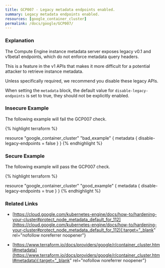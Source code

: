 ```yaml
---
title: GCP007 - Legacy metadata endpoints enabled.
summary: Legacy metadata endpoints enabled. 
resources: [google_container_cluster] 
permalink: /docs/google/GCP007/
---
```

### Explanation


The Compute Engine instance metadata server exposes legacy v0.1 and v1beta1 endpoints, which do not enforce metadata query headers. 

This is a feature in the v1 APIs that makes it more difficult for a potential attacker to retrieve instance metadata. 

Unless specifically required, we recommend you disable these legacy APIs.

When setting the <code>metadata</code> block, the default value for <code>disable-legacy-endpoints</code> is set to true, they should not be explicitly enabled.



### Insecure Example

The following example will fail the GCP007 check.

{% highlight terraform %}

resource "google_container_cluster" "bad_example" {
	metadata {
    disable-legacy-endpoints = false
  }
}
{% endhighlight %}



### Secure Example

The following example will pass the GCP007 check.

{% highlight terraform %}

resource "google_container_cluster" "good_example" {
	metadata {
    disable-legacy-endpoints = true
  }
}
{% endhighlight %}



### Related Links


- [https://cloud.google.com/kubernetes-engine/docs/how-to/hardening-your-cluster#protect_node_metadata_default_for_112](https://cloud.google.com/kubernetes-engine/docs/how-to/hardening-your-cluster#protect_node_metadata_default_for_112){:target="_blank" rel="nofollow noreferrer noopener"}

- [https://www.terraform.io/docs/providers/google/r/container_cluster.html#metadata](https://www.terraform.io/docs/providers/google/r/container_cluster.html#metadata){:target="_blank" rel="nofollow noreferrer noopener"}


